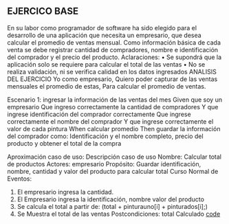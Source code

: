 ## EJERCICO BASE
En su labor como programador de software ha sido elegido para el desarrollo de una aplicación que necesita un empresario, que desea calcular el promedio de ventas mensual. Como información básica de cada venta se debe registrar cantidad de compradores, nombre e identificación del comprador y el precio del producto.
Aclaraciones:
•	Se supondrá que la aplicación solo se requiere para calcular el total de las ventas
•	No se realiza validación, ni se verifica calidad en los datos ingresados
ANALISIS DEL EJERCICIO
Yo como empresario,
Quiero poder capturar de las ventas mensuales el promedio de estas,
Para calcular el promedio de ventas.

Escenario 1: ingresar la información de las ventas del mes
Given que soy un empresario
Que ingreso correctamente la cantidad de compradores
Y que ingrese identificación del comprador correctamente
Que ingrese correctamente el nombre del comprador
Y que ingrese correctamente el valor de cada pintura
When calcular promedio
Then guardar la información del comprador como:
Identificación y el nombre completo, precio del producto y obtener el total de la compra

Aproximación caso de uso:
Descripción caso de uso
Nombre: Calcular total de productos
Actores: empresario
Propósito: Guardar identificación, nombre, cantidad y valor del producto para calcular total
Curso Normal de Eventos: 
1. El empresario ingresa la cantidad.
2. El Empresario ingresa la identificación, nombre valor del producto
3. Se calcula el total a partir de: 
(total + pinturauno[i] + pinturados[i];)
4. Se Muestra el total de las ventas
Postcondiciones: total Calculado
[code](https://github.com/kleinefer/POO.git)